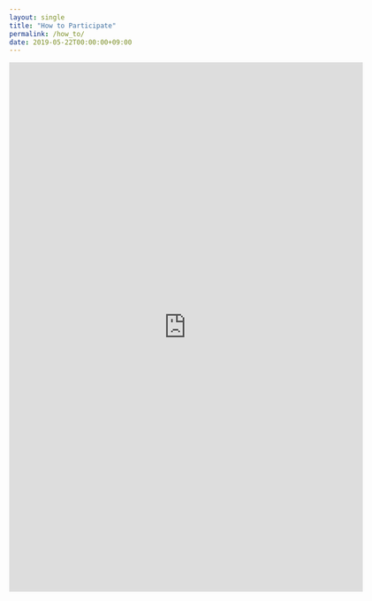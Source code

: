 ```yaml
---
layout: single
title: "How to Participate"
permalink: /how_to/
date: 2019-05-22T00:00:00+09:00
---
```


<iframe src="https://docs.google.com/forms/d/e/1FAIpQLSecVzhn_za5jctlzBDD35l0fA37Lk-IYKBCKA1vRLwy_U1kyQ/viewform?embedded=true" width="640" height="957" frameborder="0" marginheight="0" marginwidth="0">Cargando…</iframe>

